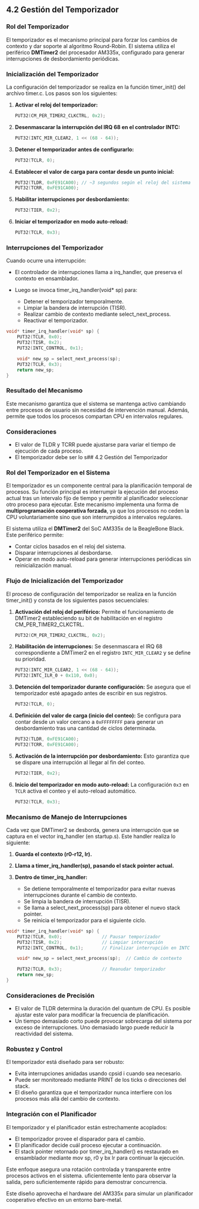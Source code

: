 ## 4.2 Gestión del Temporizador

### Rol del Temporizador

El temporizador es el mecanismo principal para forzar los cambios de contexto y dar soporte al algoritmo Round-Robin. El sistema utiliza el periférico **DMTimer2** del procesador AM335x, configurado para generar interrupciones de desbordamiento periódicas.

### Inicialización del Temporizador

La configuración del temporizador se realiza en la función timer_init() del archivo timer.c. Los pasos son los siguientes:

1. **Activar el reloj del temporizador:**

   ```c
   PUT32(CM_PER_TIMER2_CLKCTRL, 0x2);
   ```

2. **Desenmascarar la interrupción del IRQ 68 en el controlador INTC:**

   ```c
   PUT32(INTC_MIR_CLEAR2, 1 << (68 - 64));
   ```

3. **Detener el temporizador antes de configurarlo:**

   ```c
   PUT32(TCLR, 0);
   ```

4. **Establecer el valor de carga para contar desde un punto inicial:**

   ```c
   PUT32(TLDR, 0xFE91CA00); // ~3 segundos según el reloj del sistema
   PUT32(TCRR, 0xFE91CA00);
   ```

5. **Habilitar interrupciones por desbordamiento:**

   ```c
   PUT32(TIER, 0x2);
   ```

6. **Iniciar el temporizador en modo auto-reload:**

   ```c
   PUT32(TCLR, 0x3);
   ```

### Interrupciones del Temporizador

Cuando ocurre una interrupción:

* El controlador de interrupciones llama a irq_handler, que preserva el contexto en ensamblador.
* Luego se invoca timer_irq_handler(void* sp) para:

  * Detener el temporizador temporalmente.
  * Limpiar la bandera de interrupción (TISR).
  * Realizar cambio de contexto mediante select_next_process.
  * Reactivar el temporizador.

```c
void* timer_irq_handler(void* sp) {
    PUT32(TCLR, 0x0);
    PUT32(TISR, 0x2);
    PUT32(INTC_CONTROL, 0x1);

    void* new_sp = select_next_process(sp);
    PUT32(TCLR, 0x3);
    return new_sp;
}
```

### Resultado del Mecanismo

Este mecanismo garantiza que el sistema se mantenga activo cambiando entre procesos de usuario sin necesidad de intervención manual. Además, permite que todos los procesos compartan CPU en intervalos regulares.

### Consideraciones

* El valor de TLDR y TCRR puede ajustarse para variar el tiempo de ejecución de cada proceso.
* El temporizador debe ser lo s## 4.2 Gestión del Temporizador

### Rol del Temporizador en el Sistema

El temporizador es un componente central para la planificación temporal de procesos. Su función principal es interrumpir la ejecución del proceso actual tras un intervalo fijo de tiempo y permitir al planificador seleccionar otro proceso para ejecutar. Este mecanismo implementa una forma de **multiprogramación cooperativa forzada**, ya que los procesos no ceden la CPU voluntariamente sino que son interrumpidos a intervalos regulares.

El sistema utiliza el **DMTimer2** del SoC AM335x de la BeagleBone Black. Este periférico permite:

* Contar ciclos basados en el reloj del sistema.
* Disparar interrupciones al desbordarse.
* Operar en modo auto-reload para generar interrupciones periódicas sin reinicialización manual.

### Flujo de Inicialización del Temporizador

El proceso de configuración del temporizador se realiza en la función timer_init() y consta de los siguientes pasos secuenciales:

1. **Activación del reloj del periférico:**
   Permite el funcionamiento de DMTimer2 estableciendo su bit de habilitación en el registro CM_PER_TIMER2_CLKCTRL.

   ```c
   PUT32(CM_PER_TIMER2_CLKCTRL, 0x2);
   ```

2. **Habilitación de interrupciones:**
   Se desenmascara el IRQ 68 correspondiente a DMTimer2 en el registro `INTC_MIR_CLEAR2` y se define su prioridad.

   ```c
   PUT32(INTC_MIR_CLEAR2, 1 << (68 - 64));
   PUT32(INTC_ILR_0 + 0x110, 0x0);
   ```

3. **Detención del temporizador durante configuración:**
   Se asegura que el temporizador esté apagado antes de escribir en sus registros.

   ```c
   PUT32(TCLR, 0);
   ```

4. **Definición del valor de carga (inicio del conteo):**
   Se configura para contar desde un valor cercano a `0xFFFFFFFF` para generar un desbordamiento tras una cantidad de ciclos determinada.

   ```c
   PUT32(TLDR, 0xFE91CA00);
   PUT32(TCRR, 0xFE91CA00);
   ```

5. **Activación de la interrupción por desbordamiento:**
   Esto garantiza que se dispare una interrupción al llegar al fin del conteo.

   ```c
   PUT32(TIER, 0x2);
   ```

6. **Inicio del temporizador en modo auto-reload:**
   La configuración `0x3` en `TCLR` activa el conteo y el auto-reload automático.

   ```c
   PUT32(TCLR, 0x3);
   ```

### Mecanismo de Manejo de Interrupciones

Cada vez que DMTimer2 se desborda, genera una interrupción que se captura en el vector irq_handler (en startup.s). Este handler realiza lo siguiente:

1. **Guarda el contexto (r0-r12, lr).**
2. **Llama a timer_irq_handler(sp), pasando el stack pointer actual.**
3. **Dentro de timer_irq_handler:**

   * Se detiene temporalmente el temporizador para evitar nuevas interrupciones durante el cambio de contexto.
   * Se limpia la bandera de interrupción (TISR).
   * Se llama a select_next_process(sp) para obtener el nuevo stack pointer.
   * Se reinicia el temporizador para el siguiente ciclo.

```c
void* timer_irq_handler(void* sp) {
    PUT32(TCLR, 0x0);               // Pausar temporizador
    PUT32(TISR, 0x2);               // Limpiar interrupción
    PUT32(INTC_CONTROL, 0x1);       // Finalizar interrupción en INTC

    void* new_sp = select_next_process(sp);  // Cambio de contexto

    PUT32(TCLR, 0x3);               // Reanudar temporizador
    return new_sp;
}
```

### Consideraciones de Precisión

* El valor de TLDR determina la duración del quantum de CPU. Es posible ajustar este valor para modificar la frecuencia de planificación.
* Un tiempo demasiado corto puede provocar sobrecarga del sistema por exceso de interrupciones. Uno demasiado largo puede reducir la reactividad del sistema.

### Robustez y Control

El temporizador está diseñado para ser robusto:

* Evita interrupciones anidadas usando cpsid i cuando sea necesario.
* Puede ser monitoreado mediante PRINT de los ticks o direcciones del stack.
* El diseño garantiza que el temporizador nunca interfiere con los procesos más allá del cambio de contexto.

### Integración con el Planificador

El temporizador y el planificador están estrechamente acoplados:

* El temporizador provee el disparador para el cambio.
* El planificador decide cuál proceso ejecutar a continuación.
* El stack pointer retornado por timer_irq_handler() es restaurado en ensamblador mediante mov sp, r0 y bx lr para continuar la ejecución.

Este enfoque asegura una rotación controlada y transparente entre procesos activos en el sistema.
uficientemente lento para observar la salida, pero suficientemente rápido para demostrar concurrencia.

Este diseño aprovecha el hardware del AM335x para simular un planificador cooperativo efectivo en un entorno bare-metal.
